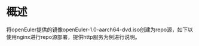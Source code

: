 # 概述<a name="ZH-CN_TOPIC_0183245385"></a>

将openEuler提供的镜像openEuler-1.0-aarch64-dvd.iso创建为repo源，如下以使用nginx进行repo源部署，提供http服务为例进行说明。


